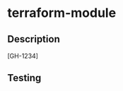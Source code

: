 # terraform-module

## Description
<!-- Please provide a brief description of the changes made in this pull request -->

<!-- Add the work item number that tracks this work -->
[GH-1234]

## Testing
<!-- Describe the testing that has been done to ensure the changes are working as expected -->
